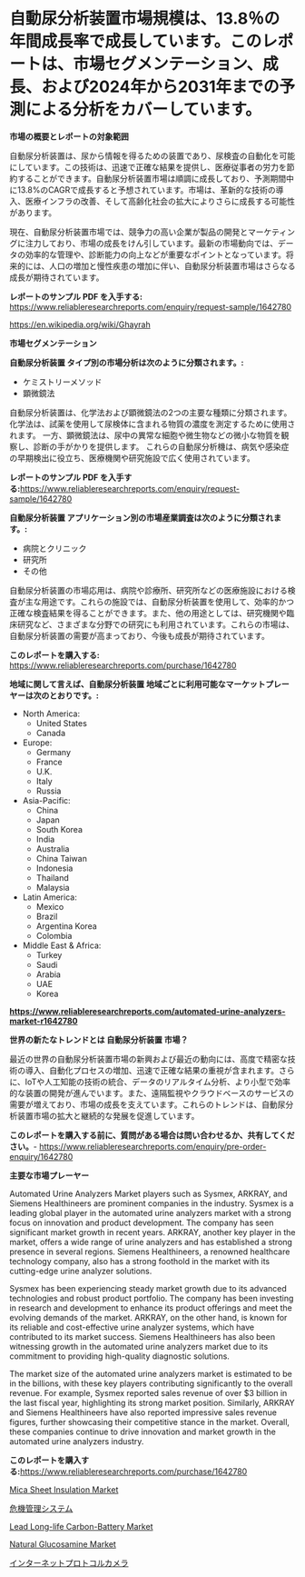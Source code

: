 <p><h1>自動尿分析装置市場規模は、13.8％の年間成長率で成長しています。このレポートは、市場セグメンテーション、成長、および2024年から2031年までの予測による分析をカバーしています。</h1></p><p><strong>市場の概要とレポートの対象範囲</strong></p>
<p><p>自動尿分析装置は、尿から情報を得るための装置であり、尿検査の自動化を可能にしています。この技術は、迅速で正確な結果を提供し、医療従事者の労力を節約することができます。自動尿分析装置市場は順調に成長しており、予測期間中に13.8%のCAGRで成長すると予想されています。市場は、革新的な技術の導入、医療インフラの改善、そして高齢化社会の拡大によりさらに成長する可能性があります。</p><p>現在、自動尿分析装置市場では、競争力の高い企業が製品の開発とマーケティングに注力しており、市場の成長をけん引しています。最新の市場動向では、データの効率的な管理や、診断能力の向上などが重要なポイントとなっています。将来的には、人口の増加と慢性疾患の増加に伴い、自動尿分析装置市場はさらなる成長が期待されています。</p></p>
<p><strong>レポートのサンプル PDF を入手する:</strong> <a href="https://www.reliableresearchreports.com/enquiry/request-sample/1642780">https://www.reliableresearchreports.com/enquiry/request-sample/1642780</a></p>
<p><a href="https://en.wikipedia.org/wiki/Ghayrah">https://en.wikipedia.org/wiki/Ghayrah</a></p>
<p><strong>市場セグメンテーション</strong></p>
<p><strong>自動尿分析装置 タイプ別の市場分析は次のように分類されます。:</strong></p>
<p><ul><li>ケミストリーメソッド</li><li>顕微鏡法</li></ul></p>
<p><p>自動尿分析装置は、化学法および顕微鏡法の2つの主要な種類に分類されます。 化学法は、試薬を使用して尿検体に含まれる物質の濃度を測定するために使用されます。 一方、顕微鏡法は、尿中の異常な細胞や微生物などの微小な物質を観察し、診断の手がかりを提供します。 これらの自動尿分析機は、病気や感染症の早期検出に役立ち、医療機関や研究施設で広く使用されています。</p></p>
<p><strong>レポートのサンプル PDF を入手する:</strong><a href="https://www.reliableresearchreports.com/enquiry/request-sample/1642780">https://www.reliableresearchreports.com/enquiry/request-sample/1642780</a></p>
<p><strong> 自動尿分析装置 アプリケーション別の市場産業調査は次のように分類されます。:</strong></p>
<p><ul><li>病院とクリニック</li><li>研究所</li><li>その他</li></ul></p>
<p><p>自動尿分析装置の市場応用は、病院や診療所、研究所などの医療施設における検査が主な用途です。これらの施設では、自動尿分析装置を使用して、効率的かつ正確な検査結果を得ることができます。また、他の用途としては、研究機関や臨床研究など、さまざまな分野での研究にも利用されています。これらの市場は、自動尿分析装置の需要が高まっており、今後も成長が期待されています。</p></p>
<p><strong>このレポートを購入する:</strong> <a href="https://www.reliableresearchreports.com/purchase/1642780">https://www.reliableresearchreports.com/purchase/1642780</a></p>
<p><strong>地域に関して言えば、自動尿分析装置 地域ごとに利用可能なマーケットプレーヤーは次のとおりです。:</strong></p>
<p><ul>
    <li>
        North America:
        <ul>
            <li>United States</li>
            <li>Canada</li>
        </ul>
    </li>
    <li>
        Europe:
        <ul>
            <li>Germany</li>
            <li>France</li>
            <li>U.K.</li>
            <li>Italy</li>
            <li>Russia</li>
        </ul>
    </li>
    <li>
        Asia-Pacific:
        <ul>
            <li>China</li>
            <li>Japan</li>
            <li>South Korea</li>
            <li>India</li>
            <li>Australia</li>
            <li>China Taiwan</li>
            <li>Indonesia</li>
            <li>Thailand</li>
            <li>Malaysia</li>
        </ul>
    </li>
    <li>
        Latin America:
        <ul>
            <li>Mexico</li>
            <li>Brazil</li>
            <li>Argentina Korea</li>
            <li>Colombia</li>
        </ul>
    </li>
    <li>
        Middle East & Africa:
        <ul>
            <li>Turkey</li>
            <li>Saudi</li>
            <li>Arabia</li>
            <li>UAE</li>
            <li>Korea</li>
        </ul>
    </li>
    </ul></p>
<p><strong><a href="https://www.reliableresearchreports.com/automated-urine-analyzers-market-r1642780">https://www.reliableresearchreports.com/automated-urine-analyzers-market-r1642780</a></strong></p>
<p><strong>世界の新たなトレンドとは 自動尿分析装置 市場？</strong></p>
<p><p>最近の世界の自動尿分析装置市場の新興および最近の動向には、高度で精密な技術の導入、自動化プロセスの増加、迅速で正確な結果の重視が含まれます。さらに、IoTや人工知能の技術の統合、データのリアルタイム分析、より小型で効率的な装置の開発が進んでいます。また、遠隔監視やクラウドベースのサービスの需要が増えており、市場の成長を支えています。これらのトレンドは、自動尿分析装置市場の拡大と継続的な発展を促進しています。</p></p>
<p><strong>このレポートを購入する前に、質問がある場合は問い合わせるか、共有してください。</strong>- <a href="https://www.reliableresearchreports.com/enquiry/pre-order-enquiry/1642780">https://www.reliableresearchreports.com/enquiry/pre-order-enquiry/1642780</a></p>
<p><strong>主要な市場プレーヤー</strong></p>
<p><p>Automated Urine Analyzers Market players such as Sysmex, ARKRAY, and Siemens Healthineers are prominent companies in the industry. Sysmex is a leading global player in the automated urine analyzers market with a strong focus on innovation and product development. The company has seen significant market growth in recent years. ARKRAY, another key player in the market, offers a wide range of urine analyzers and has established a strong presence in several regions. Siemens Healthineers, a renowned healthcare technology company, also has a strong foothold in the market with its cutting-edge urine analyzer solutions.</p><p>Sysmex has been experiencing steady market growth due to its advanced technologies and robust product portfolio. The company has been investing in research and development to enhance its product offerings and meet the evolving demands of the market. ARKRAY, on the other hand, is known for its reliable and cost-effective urine analyzer systems, which have contributed to its market success. Siemens Healthineers has also been witnessing growth in the automated urine analyzers market due to its commitment to providing high-quality diagnostic solutions.</p><p>The market size of the automated urine analyzers market is estimated to be in the billions, with these key players contributing significantly to the overall revenue. For example, Sysmex reported sales revenue of over $3 billion in the last fiscal year, highlighting its strong market position. Similarly, ARKRAY and Siemens Healthineers have also reported impressive sales revenue figures, further showcasing their competitive stance in the market. Overall, these companies continue to drive innovation and market growth in the automated urine analyzers industry.</p></p>
<p><strong>このレポートを購入する:</strong><a href="https://www.reliableresearchreports.com/purchase/1642780">https://www.reliableresearchreports.com/purchase/1642780</a></p>
<p><p><a href="https://www.linkedin.com/pulse/mica-sheet-insulation-market-investigation-industry-evolution-ijutf">Mica Sheet Insulation Market</a></p><p><a href="https://medium.com/@dm15982023/%E6%AC%A1%E3%81%AE%E6%96%87%E7%AB%A0%E3%82%92%E6%97%A5%E6%9C%AC%E8%AA%9E%E3%81%AB%E7%BF%BB%E8%A8%B3%E3%81%97%E3%81%A6%E3%81%8F%E3%81%A0%E3%81%95%E3%81%84-%E3%82%AF%E3%83%A9%E3%82%A4%E3%82%B7%E3%82%B9%E3%83%9E%E3%83%8D%E3%82%B8%E3%83%A1%E3%83%B3%E3%83%88%E3%82%B7%E3%82%B9%E3%83%86%E3%83%A0%E3%81%AE%E3%82%B0%E3%83%AD%E3%83%BC%E3%83%90%E3%83%AB%E5%B8%82%E5%A0%B4-%E8%A3%BD%E5%93%81%E3%82%BF%E3%82%A4%E3%83%97-%E3%82%AF%E3%83%A9%E3%82%A6%E3%83%89%E3%83%99%E3%83%BC%E3%82%B9-%E3%82%AA%E3%83%B3%E3%83%97%E3%83%AC%E3%83%9F%E3%82%B9-%E3%82%A8%E3%83%B3%E3%83%89%E3%83%A6%E3%83%BC%E3%82%B6%E3%83%BC-%E5%9C%B0%E5%9F%9F%E3%81%AB%E7%84%A6%E7%82%B9%E3%82%92%E5%BD%93%E3%81%A6%E3%81%9F%E5%88%86%E6%9E%90%E3%81%A8%E4%BA%88%E6%B8%AC-2024%E5%B9%B4-2031%E5%B9%B4-d04e527129a7">危機管理システム</a></p><p><a href="https://issuu.com/reportprime-2/docs/lead-long-life-carbon-battery-market-size-2030.ppt">Lead Long-life Carbon-Battery Market</a></p><p><a href="https://www.linkedin.com/pulse/market-forecast-global-natural-glucosamine-trends-impact-iq09f">Natural Glucosamine Market</a></p><p><a href="https://medium.com/@verniebarton2023/%E3%82%B0%E3%83%AD%E3%83%BC%E3%83%90%E3%83%AB-%E3%82%A4%E3%83%B3%E3%82%BF%E3%83%BC%E3%83%8D%E3%83%83%E3%83%88-%E3%83%97%E3%83%AD%E3%83%88%E3%82%B3%E3%83%AB-%E3%82%AB%E3%83%A1%E3%83%A9%E5%B8%82%E5%A0%B4%E3%82%BB%E3%82%AF%E3%82%BF%E3%83%BC-%E7%A8%AE%E9%A1%9E-%E3%82%A2%E3%83%97%E3%83%AA%E3%82%B1%E3%83%BC%E3%82%B7%E3%83%A7%E3%83%B3-%E5%B8%82%E5%A0%B4%E3%83%97%E3%83%AC%E3%83%BC%E3%83%A4%E3%83%BC%E3%81%AE%E6%88%A6%E7%95%A5-%E5%9C%B0%E5%9F%9F%E6%88%90%E9%95%B7%E3%81%AE%E8%A6%8B%E9%80%9A%E3%81%97-%E3%81%8A%E3%82%88%E3%81%B3%E5%B0%86%E6%9D%A5%E3%81%AE%E4%BA%88%E6%B8%AC-2024%E5%B9%B4-2031%E5%B9%B4-cd112c88357a">インターネットプロトコルカメラ</a></p></p>